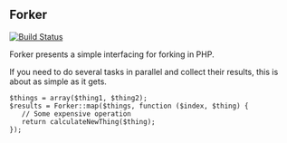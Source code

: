 Forker
------
[![Build Status](https://secure.travis-ci.org/iFixit/forker.png?branch=master)](http://travis-ci.org/iFixit/forker)

Forker presents a simple interfacing for forking in PHP.

If you need to do several tasks in parallel and collect their results,
this is about as simple as it gets.

    $things = array($thing1, $thing2);
    $results = Forker::map($things, function ($index, $thing) {
       // Some expensive operation
       return calculateNewThing($thing);
    });

